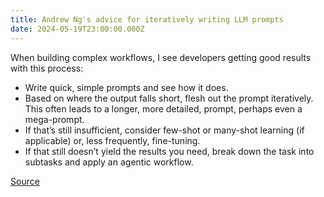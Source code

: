 ```yaml
---
title: Andrew Ng's advice for iteratively writing LLM prompts
date: 2024-05-19T23:00:00.000Z
---
```


When building complex workflows, I see developers getting good results with this process:

* Write quick, simple prompts and see how it does.
* Based on where the output falls short, flesh out the prompt
  iteratively. This often leads to a longer, more detailed, prompt,
  perhaps even a mega-prompt.
* If that’s still insufficient, consider few-shot or many-shot learning (if applicable) or, less frequently, fine-tuning.
* If that still doesn’t yield the results you need, break down the task into subtasks and apply an agentic workflow.

[Source](https://info.deeplearning.ai/openais-rules-for-model-behavior-better-brain-controlled-robots-alphafold-3-covers-all-biochemistry-ai-oasis-in-the-desert)

